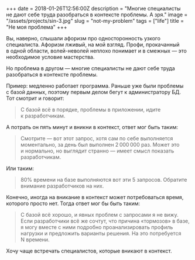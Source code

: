 +++
date = 2018-01-26T12:56:00Z
description = "Многие специалисты не дают себе труда разобраться в контексте проблемы. А зря."
image = "/assets/projects/sin-3.jpg"
slug = "not-my-problem"
tags = ["life"]
title = "Не моя проблема"
+++

Вы, наверно, слышали афоризм про односторонность узкого специалиста. Афоризм лживый, на мой взгляд. Профи, прокачанный в одной области, волей-неволей неплохо понимает и в смежных — это необходимое условие мастерства.

Но проблема в другом — многие специалисты не дают себе труда разобраться в контексте проблемы.

Пример: медленно работает программа. Раньше уже были проблемы с базой данных, поэтому первым делом бегут к администратору БД. Тот смотрит и говорит:

> С базой всё в порядке, проблемы в приложении, идите к разработчикам.

А потрать он пять минут и вникни в контекст, ответ мог быть таким:

> Смотрите — вот этот запрос, хотя сам по себе выполняется моментально, за день был выполнен 2 000 000 раз. Может это и нормально, но выглядит странно — имеет смысл показать разработчикам.

Или таким:

> 80% времени на базе выполняются вот эти 5 запросов. Обратите внимание разработчиков на них.

Конечно, иногда на вникание в контекст может потребоваться время, которого просто нет. Тогда ответ мог бы быть таким:

> С базой всё хорошо, и явных проблем с запросами я не вижу. Если разработчики всё же сочтут, что причина «тормозов» в базе, я могу вместе с ними подробно проанализировать профиль нагрузки и предложить варианты решения. На это потребуется N времени.

Хочу чаще встречать специалистов, которые вникают в контекст.
